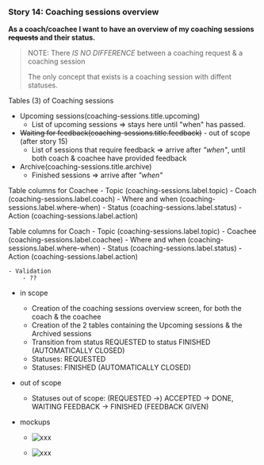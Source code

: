 ### Story 14: Coaching sessions overview
**As a coach/coachee I want to have an overview of my coaching sessions ~~requests~~ and their status.**

> NOTE: There *IS NO DIFFERENCE* between a coaching request & a coaching session
>
> The only concept that exists is a coaching session with diffent statuses.

Tables (3) of Coaching sessions 
-  Upcoming sessions(coaching-sessions.title.upcoming)
    - List of upcoming sessions => stays here until "when" has passed.
-  ~~Waiting for feedback(coaching-sessions.title.feedback)~~ - out of scope (after story 15)
    - List of sessions that require feedback => arrive after *"when"*, until both coach & coachee have provided feedback
-  Archive(coaching-sessions.title.archive)
    - Finished sessions => arrive after *"when"*

Table columns for Coachee
    - Topic (coaching-sessions.label.topic)
    - Coach (coaching-sessions.label.coach)
    - Where and when (coaching-sessions.label.where-when)
    - Status (coaching-sessions.label.status)
    - Action (coaching-sessions.label.action)
    
Table columns for Coach
    - Topic (coaching-sessions.label.topic)
    - Coachee (coaching-sessions.label.coachee)
    - Where and when (coaching-sessions.label.where-when)
    - Status (coaching-sessions.label.status)
    - Action (coaching-sessions.label.action)
   
    - Validation
        - ??
          
- in scope
    - Creation of the coaching sessions overview screen, for both the coach & the coachee
    - Creation of the 2 tables containing the Upcoming sessions & the Archived sessions
    - Transition from status REQUESTED to status FINISHED (AUTOMATICALLY CLOSED) 
    - Statuses: REQUESTED
    - Statuses: FINISHED (AUTOMATICALLY CLOSED)

- out of scope
    - Statuses out of scope: (REQUESTED ->) ACCEPTED -> DONE, WAITING FEEDBACK -> FINISHED (FEEDBACK GIVEN)

- mockups
    - ![xxx](../img/xxx.png)
              
    - ![xxx](../img/xxx.png)
   
